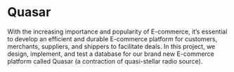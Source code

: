 # Quasar
With the increasing importance and popularity of E-commerce, it’s essential to develop an efficient and durable E-commerce platform for customers, merchants, suppliers, and shippers to facilitate deals. In this project, we design, implement, and test a database for our brand new E-commerce platform called Quasar (a contraction of quasi-stellar radio source).
